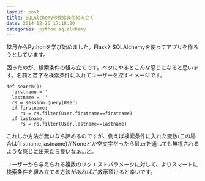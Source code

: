 ```yaml
---
layout: post
title: SQLAlchemyの検索条件組み立て
date: 2014-12-25 17:18:20
categories: python sqlalchemy
---
```

<p>12月からPythonを学び始めました。FlaskとSQLAlchemyを使ってアプリを作ろうとしています。</p>

<p>困ったのが、検索条件の組み立てです。ベタにやるとこんな感じになると思います。名前と苗字を検索条件に入れてユーザーを探すイメージです。
</p>

```
def search():
  firstname =''
  lastname = ''
  rs = session.Query(User)
  if firstname:
     rs = rs.filter(User.firstname==firstname)
  if lastname:
     rs = rs.filter(User.lastname==lastname)
```

<p>これしか方法が無いなら諦めるのですが、例えば検索条件に入れた変数(この場合はfirstname,lastname)がNoneとか空文字だったらfilterを通しても無視されるような感じに出来たら良いなぁ...と。</p>

<p>ユーザーから与えられる複数のリクエストパラメータに対して、よりスマートに検索条件を組み立てる方法があればご教示頂けると幸いです。</p>
